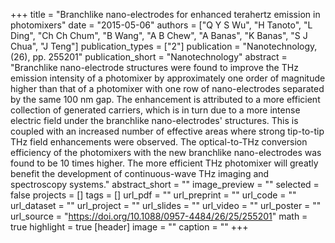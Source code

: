 +++
title = "Branchlike nano-electrodes for enhanced terahertz emission in photomixers"
date = "2015-05-06"
authors = ["Q Y S Wu", "H Tanoto", "L Ding", "Ch Ch Chum", "B Wang", "A B Chew", "A Banas", "K Banas", "S J Chua", "J Teng"]
publication_types = ["2"]
publication = "Nanotechnology, (26), pp. 255201"
publication_short = "Nanotechnology"
abstract = "Branchlike nano-electrode structures were found to improve the THz emission intensity of a photomixer by approximately one order of magnitude higher than that of a photomixer with one row of nano-electrodes separated by the same 100 nm gap. The enhancement is attributed to a more efficient collection of generated carriers, which is in turn due to a more intense electric field under the branchlike nano-electrodes' structures. This is coupled with an increased number of effective areas where strong tip-to-tip THz field enhancements were observed. The optical-to-THz conversion efficiency of the photomixers with the new branchlike nano-electrodes was found to be 10 times higher. The more efficient THz photomixer will greatly benefit the development of continuous-wave THz imaging and spectroscopy systems."
abstract_short = ""
image_preview = ""
selected = false
projects = []
tags = []
url_pdf = ""
url_preprint = ""
url_code = ""
url_dataset = ""
url_project = ""
url_slides = ""
url_video = ""
url_poster = ""
url_source = "https://doi.org/10.1088/0957-4484/26/25/255201"
math = true
highlight = true
[header]
image = ""
caption = ""
+++
